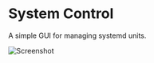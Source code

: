 # System Control
A simple GUI for managing systemd units.

![Screenshot](https://4906.org/m/systemcontrol-screenshot.png)
